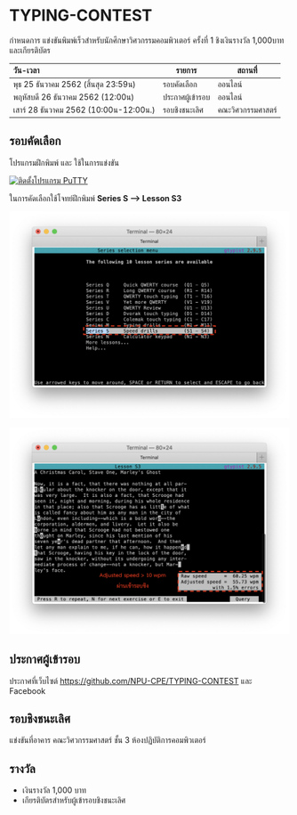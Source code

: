 # TYPING-CONTEST
กำหนดการ แข่งขันพิมพ์เร็วสำหรับนักศึกษาวิศวกรรมคอมพิวเตอร์ ครั้งที่ 1 ชิงเงินรางวัล 1,000บาท และเกียรติบัตร


| วัน-เวลา | รายการ | สถานที่  |
|:-----|------|-------------|
| พุธ 25 ธันวาคม 2562 (สิ้นสุด 23:59น) |รอบคัดเลือก | ออนไลน์ | 
| พฤหัสบดี 26 ธันวาคม 2562 (12:00น) |ประกาศผู้เข้ารอบ | ออนไลน์ |
| เสาร์ 28 ธันวาคม 2562 (10:00น-12:00น.) | รอบชิงชนะเลิศ | คณะวิศวกรรมศาสตร์ |

## รอบคัดเลือก
โปรแกรมฝึกพิมพ์ และ ใช้ในการแข่งขัน

[![ติดตั้งโปรแกรม PuTTY](https://img.youtube.com/vi/QtLcEWebV9Y/0.jpg)](https://youtu.be/QtLcEWebV9Y "ติดตั้งโปรแกรม PuTTY")

ในการคัดเลือกใช้โจทย์ฝึกพิมพ์ **Series S --> Lesson S3**

![Lesson S3](https://raw.githubusercontent.com/NPU-CPE/TYPING-CONTEST/master/images/l1.png)

![Lesson S3](https://raw.githubusercontent.com/NPU-CPE/TYPING-CONTEST/master/images/l2.png)

## ประกาศผู้เข้ารอบ
ประกาศที่เว็บไซต์ https://github.com/NPU-CPE/TYPING-CONTEST และ Facebook

##  รอบชิงชนะเลิศ

แข่งขันที่อาคาร คณะวิศวกรรมศาสตร์ ชั้น 3 ห้องปฏิบัติการคอมพิวเตอร์

## รางวัล
* เงินรางวัล 1,000 บาท 
* เกียรติบัตรสำหรับผู้เข้ารอบชิงชนะเลิศ
